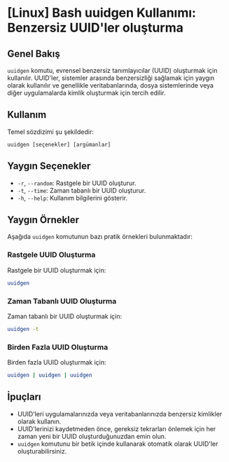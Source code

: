 # [Linux] Bash uuidgen Kullanımı: Benzersiz UUID'ler oluşturma

## Genel Bakış
`uuidgen` komutu, evrensel benzersiz tanımlayıcılar (UUID) oluşturmak için kullanılır. UUID'ler, sistemler arasında benzersizliği sağlamak için yaygın olarak kullanılır ve genellikle veritabanlarında, dosya sistemlerinde veya diğer uygulamalarda kimlik oluşturmak için tercih edilir.

## Kullanım
Temel sözdizimi şu şekildedir:
```
uuidgen [seçenekler] [argümanlar]
```

## Yaygın Seçenekler
- `-r`, `--random`: Rastgele bir UUID oluşturur.
- `-t`, `--time`: Zaman tabanlı bir UUID oluşturur.
- `-h`, `--help`: Kullanım bilgilerini gösterir.

## Yaygın Örnekler
Aşağıda `uuidgen` komutunun bazı pratik örnekleri bulunmaktadır:

### Rastgele UUID Oluşturma
Rastgele bir UUID oluşturmak için:
```bash
uuidgen
```

### Zaman Tabanlı UUID Oluşturma
Zaman tabanlı bir UUID oluşturmak için:
```bash
uuidgen -t
```

### Birden Fazla UUID Oluşturma
Birden fazla UUID oluşturmak için:
```bash
uuidgen | uuidgen | uuidgen
```

## İpuçları
- UUID'leri uygulamalarınızda veya veritabanlarınızda benzersiz kimlikler olarak kullanın.
- UUID'lerinizi kaydetmeden önce, gereksiz tekrarları önlemek için her zaman yeni bir UUID oluşturduğunuzdan emin olun.
- `uuidgen` komutunu bir betik içinde kullanarak otomatik olarak UUID'ler oluşturabilirsiniz.